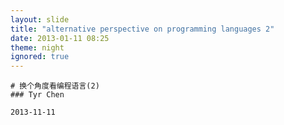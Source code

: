 ```yaml
---
layout: slide
title: "alternative perspective on programming languages 2"
date: 2013-01-11 08:25
theme: night
ignored: true
---
```



    # 换个角度看编程语言(2)
    ### Tyr Chen

    2013-11-11